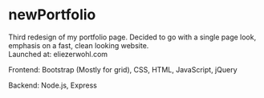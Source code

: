 # newPortfolio
Third redesign of my portfolio page.  Decided to go with a single page look, emphasis on a fast, clean looking website.  
Launched at: eliezerwohl.com

Frontend:
Bootstrap (Mostly for grid),
CSS,
HTML,
JavaScript,
jQuery

Backend:
Node.js,
Express
